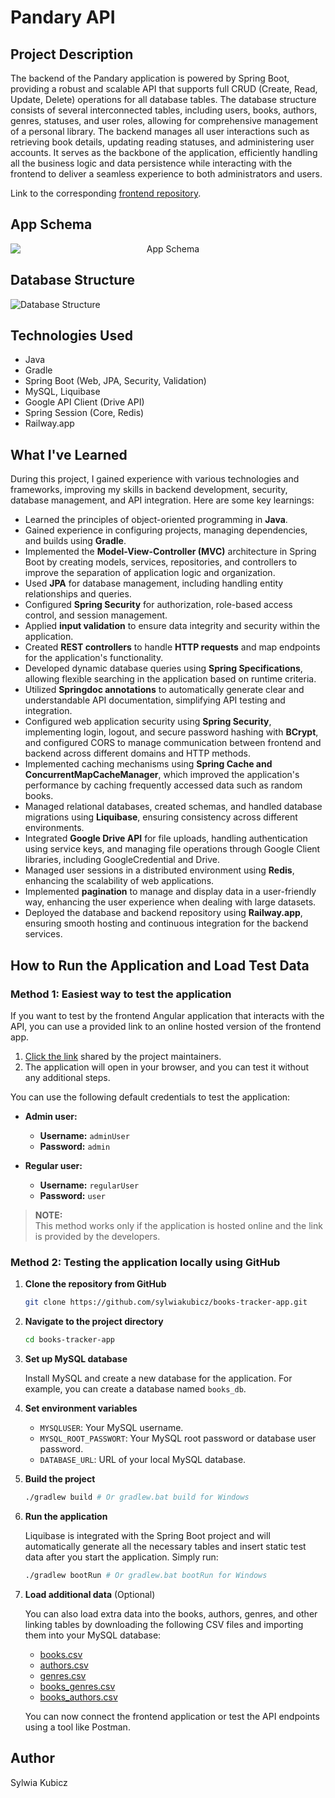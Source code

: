 # Pandary API

## Project Description
The backend of the Pandary application is powered by Spring Boot, providing a robust and scalable API that supports full CRUD (Create, Read, Update, Delete) operations for all database tables. The database structure consists of several interconnected tables, including users, books, authors, genres, statuses, and user roles, allowing for comprehensive management of a personal library. The backend manages all user interactions such as retrieving book details, updating reading statuses, and administering user accounts. It serves as the backbone of the application, efficiently handling all the business logic and data persistence while interacting with the frontend to deliver a seamless experience to both administrators and users.

Link to the corresponding [frontend repository](https://github.com/sylwiakubicz/books-tracker-front/tree/master).

## App Schema
<p align="center"> 
  <img src="https://github.com/user-attachments/assets/f284fc60-b2c3-4d44-943c-0c10c7dc6c0c" alt="App Schema" style="display: flex; justify-content: center;">
</p>

## Database Structure
![Database Structure](https://github.com/user-attachments/assets/7c204d5a-d0b5-4486-97c7-77c705ab348d)

## Technologies Used
- Java
- Gradle
- Spring Boot (Web, JPA, Security, Validation)
- MySQL, Liquibase
- Google API Client (Drive API)
- Spring Session (Core, Redis)
- Railway.app

## What I've Learned
During this project, I gained experience with various technologies and frameworks, improving my skills in backend development, security, database management, and API integration. Here are some key learnings:

- Learned the principles of object-oriented programming in **Java**.
- Gained experience in configuring projects, managing dependencies, and builds using **Gradle**.
- Implemented the **Model-View-Controller (MVC)** architecture in Spring Boot by creating models, services, repositories, and controllers to improve the separation of application logic and organization.
- Used **JPA** for database management, including handling entity relationships and queries.
- Configured **Spring Security** for authorization, role-based access control, and session management.
- Applied **input validation** to ensure data integrity and security within the application.
- Created **REST controllers** to handle **HTTP requests** and map endpoints for the application's functionality.
- Developed dynamic database queries using **Spring Specifications**, allowing flexible searching in the application based on runtime criteria.
- Utilized **Springdoc annotations** to automatically generate clear and understandable API documentation, simplifying API testing and integration.
- Configured web application security using **Spring Security**, implementing login, logout, and secure password hashing with **BCrypt**, and configured CORS to manage communication between frontend and backend across different domains and HTTP methods.
- Implemented caching mechanisms using **Spring Cache and ConcurrentMapCacheManager**, which improved the application's performance by caching frequently accessed data such as random books.
- Managed relational databases, created schemas, and handled database migrations using **Liquibase**, ensuring consistency across different environments.
- Integrated **Google Drive API** for file uploads, handling authentication using service keys, and managing file operations through Google Client libraries, including GoogleCredential and Drive.
- Managed user sessions in a distributed environment using **Redis**, enhancing the scalability of web applications.
- Implemented **pagination** to manage and display data in a user-friendly way, enhancing the user experience when dealing with large datasets.
- Deployed the database and backend repository using **Railway.app**, ensuring smooth hosting and continuous integration for the backend services.

## How to Run the Application and Load Test Data

### Method 1: Easiest way to test the application
If you want to test by the frontend Angular application that interacts with the API, you can use a provided link to an online hosted version of the frontend app.

1. [Click the link](https://pandary.vercel.app/) shared by the project maintainers.
2. The application will open in your browser, and you can test it without any additional steps.

You can use the following default credentials to test the application:

- **Admin user:**
  - **Username:** `adminUser`
  - **Password:** `admin`
  
- **Regular user:**
  - **Username:** `regularUser`
  - **Password:** `user`

> **NOTE:**  
> This method works only if the application is hosted online and the link is provided by the developers.

### Method 2: Testing the application locally using GitHub

1. **Clone the repository from GitHub**

    ```bash
    git clone https://github.com/sylwiakubicz/books-tracker-app.git
    ```

2. **Navigate to the project directory**

    ```bash
    cd books-tracker-app 
    ```

3. **Set up MySQL database**

   Install MySQL and create a new database for the application. For example, you can create a database named `books_db`.

4. **Set environment variables**

   - `MYSQLUSER`: Your MySQL username.
   - `MYSQL_ROOT_PASSWORT`: Your MySQL root password or database user password.
   - `DATABASE_URL`: URL of your local MySQL database.
     
5. **Build the project**

    ```bash
    ./gradlew build # Or gradlew.bat build for Windows
    ```

6. **Run the application**
   
   Liquibase is integrated with the Spring Boot project and will automatically generate all the necessary tables and insert static test data after you start the application. Simply run:

   ```bash
   ./gradlew bootRun # Or gradlew.bat bootRun for Windows
    ```

7. **Load additional data** (Optional)

     You can also load extra data into the books, authors, genres, and other linking tables by downloading the following CSV files and importing them into your MySQL database:
    
   - [books.csv](https://github.com/user-attachments/files/16999242/books.csv)
   - [authors.csv](https://github.com/user-attachments/files/16999245/authors.csv)
   - [genres.csv](https://github.com/user-attachments/files/16999231/genres.csv)
   - [books_genres.csv](https://github.com/user-attachments/files/16999246/books_genres.csv)
   - [books_authors.csv](https://github.com/user-attachments/files/16999247/books_authors.csv)

    You can now connect the frontend application or test the API endpoints using a tool like Postman.

## Author

Sylwia Kubicz
